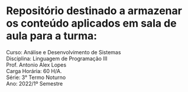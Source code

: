 # Repositório destinado a armazenar os conteúdo aplicados em sala de aula para a turma:

Curso: Análise e Desenvolvimento de Sistemas<br/>
Disciplina: Linguagem de Programação III<br/>
Prof. Antonio Alex Lopes<br/>
Carga Horária: 60 H/A.<br/>
Série: 3° Termo Noturno<br/>
Ano: 2022/1º Semestre<br/>


